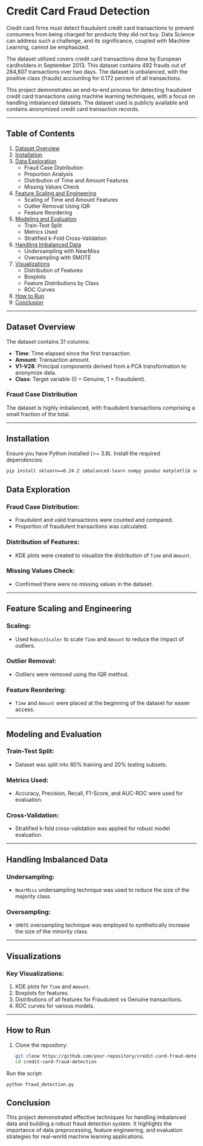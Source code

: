 # Credit Card Fraud Detection


Credit card firms must detect fraudulent credit card transactions to prevent consumers from being charged for products they did not buy. Data Science can address such a challenge, and its significance, coupled with Machine Learning, cannot be emphasized.

The dataset utilized covers credit card transactions done by European cardholders in September 2013. This dataset contains 492 frauds out of 284,807 transactions over two days. The dataset is unbalanced, with the positive class (frauds) accounting for 0.172 percent of all transactions.

This project demonstrates an end-to-end process for detecting fraudulent credit card transactions using machine learning techniques, with a focus on handling imbalanced datasets. The dataset used is publicly available and contains anonymized credit card transaction records.

---

## Table of Contents

1. [Dataset Overview](#dataset-overview)  
2. [Installation](#installation)  
3. [Data Exploration](#data-exploration)  
   - Fraud Case Distribution  
   - Proportion Analysis  
   - Distribution of Time and Amount Features  
   - Missing Values Check  
4. [Feature Scaling and Engineering](#feature-scaling-and-engineering)  
   - Scaling of Time and Amount Features  
   - Outlier Removal Using IQR  
   - Feature Reordering  
5. [Modeling and Evaluation](#modeling-and-evaluation)  
   - Train-Test Split  
   - Metrics Used  
   - Stratified k-Fold Cross-Validation  
6. [Handling Imbalanced Data](#handling-imbalanced-data)  
   - Undersampling with NearMiss  
   - Oversampling with SMOTE  
7. [Visualizations](#visualizations)  
   - Distribution of Features  
   - Boxplots  
   - Feature Distributions by Class  
   - ROC Curves  
8. [How to Run](#how-to-run)  
9. [Conclusion](#conclusion)

---

## Dataset Overview

The dataset contains 31 columns:
- **Time**: Time elapsed since the first transaction.  
- **Amount**: Transaction amount.  
- **V1-V28**: Principal components derived from a PCA transformation to anonymize data.  
- **Class**: Target variable (0 = Genuine, 1 = Fraudulent).

### Fraud Case Distribution
The dataset is highly imbalanced, with fraudulent transactions comprising a small fraction of the total.

---

## Installation

Ensure you have Python installed (>= 3.8). Install the required dependencies:

```bash
pip install sklearn==0.24.2 imbalanced-learn numpy pandas matplotlib seaborn
```


## Data Exploration

### Fraud Case Distribution:
- Fraudulent and valid transactions were counted and compared.  
- Proportion of fraudulent transactions was calculated.

### Distribution of Features:
- KDE plots were created to visualize the distribution of `Time` and `Amount`.

### Missing Values Check:
- Confirmed there were no missing values in the dataset.

---

## Feature Scaling and Engineering

### Scaling:
- Used `RobustScaler` to scale `Time` and `Amount` to reduce the impact of outliers.

### Outlier Removal:
- Outliers were removed using the IQR method.

### Feature Reordering:
- `Time` and `Amount` were placed at the beginning of the dataset for easier access.

---

## Modeling and Evaluation

### Train-Test Split:
- Dataset was split into 80% training and 20% testing subsets.

### Metrics Used:
- Accuracy, Precision, Recall, F1-Score, and AUC-ROC were used for evaluation.

### Cross-Validation:
- Stratified k-fold cross-validation was applied for robust model evaluation.

---

## Handling Imbalanced Data

### Undersampling:
- `NearMiss` undersampling technique was used to reduce the size of the majority class.

### Oversampling:
- `SMOTE` oversampling technique was employed to synthetically increase the size of the minority class.

---

## Visualizations

### Key Visualizations:
1. KDE plots for `Time` and `Amount`.  
2. Boxplots for features.  
3. Distributions of all features for Fraudulent vs Genuine transactions.  
4. ROC curves for various models.

---

## How to Run

1. Clone the repository:  
   ```bash
   git clone https://github.com/your-repository/credit-card-fraud-detection.git
   cd credit-card-fraud-detection
Run the script:

    python fraud_detection.py

## Conclusion

This project demonstrated effective techniques for handling imbalanced data and building a robust fraud detection system. It highlights the importance of data preprocessing, feature engineering, and evaluation strategies for real-world machine learning applications.
